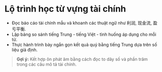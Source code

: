 # Lộ trình học từ vựng tài chính

- Đọc báo cáo tài chính mẫu và khoanh các thuật ngữ như 利润, 现金流, 盈亏平衡.
- Lập bảng so sánh tiếng Trung - tiếng Việt - tình huống áp dụng cho mỗi từ.
- Thực hành trình bày ngắn gọn kết quả quý bằng tiếng Trung dựa trên số liệu giả định.

> **Gợi ý:** Kết hợp ôn phát âm bằng cách đọc to dãy số và phần trăm trong các câu mô tả tài chính.
